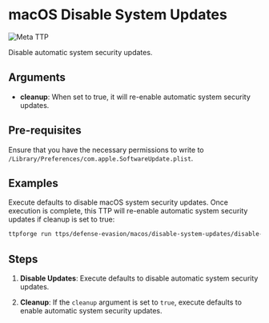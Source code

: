 # macOS Disable System Updates

![Meta TTP](https://img.shields.io/badge/Meta_TTP-blue)

Disable automatic system security updates.

## Arguments

- **cleanup**: When set to true, it will re-enable automatic system security updates.

## Pre-requisites

Ensure that you have the necessary permissions to write to `/Library/Preferences/com.apple.SoftwareUpdate.plist`.

## Examples

Execute defaults to disable macOS system security updates. Once execution is
complete, this TTP will re-enable automatic system security updates if cleanup is
set to true:

```bash
ttpforge run ttps/defense-evasion/macos/disable-system-updates/disable-system-updates.yaml
```

## Steps

1. **Disable Updates**: Execute defaults to disable automatic system security updates.

1. **Cleanup**: If the `cleanup` argument is set to `true`, execute defaults to enable automatic system security updates.

